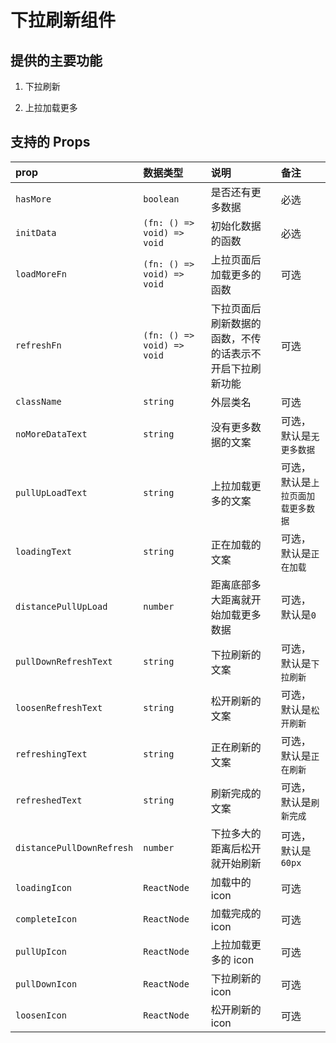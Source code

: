 # 下拉刷新组件

## 提供的主要功能

1. 下拉刷新

2. 上拉加载更多


## 支持的 Props

| prop | 数据类型 | 说明 | 备注 |
| :--- | :----- | :--- | :-- |
| `hasMore` | `boolean` | 是否还有更多数据 | 必选
| `initData` | `(fn: () => void) => void` | 初始化数据的函数 | 必选
| `loadMoreFn` | `(fn: () => void) => void` |  上拉页面后加载更多的函数 | 可选
| `refreshFn` | `(fn: () => void) => void` | 下拉页面后刷新数据的函数，不传的话表示不开启下拉刷新功能 | 可选
| `className` | `string` | 外层类名 | 可选
| `noMoreDataText` | `string` | 没有更多数据的文案 | 可选，默认是`无更多数据`
| `pullUpLoadText` | `string` | 上拉加载更多的文案 | 可选，默认是`上拉页面加载更多数据`
| `loadingText` | `string` | 正在加载的文案 | 可选，默认是`正在加载`
| `distancePullUpLoad` | `number` | 距离底部多大距离就开始加载更多数据 | 可选，默认是`0`
| `pullDownRefreshText` | `string` | 下拉刷新的文案 | 可选，默认是`下拉刷新`
| `loosenRefreshText` | `string` | 松开刷新的文案 | 可选，默认是`松开刷新`
| `refreshingText` | `string` | 正在刷新的文案 | 可选，默认是`正在刷新`
| `refreshedText` | `string` | 刷新完成的文案 | 可选，默认是`刷新完成`
| `distancePullDownRefresh` | `number` | 下拉多大的距离后松开就开始刷新 | 可选，默认是`60px`
| `loadingIcon` | `ReactNode` | 加载中的 icon | 可选
| `completeIcon` | `ReactNode` | 加载完成的 icon | 可选
| `pullUpIcon` | `ReactNode` | 上拉加载更多的 icon | 可选
| `pullDownIcon` | `ReactNode` | 下拉刷新的 icon | 可选
| `loosenIcon` | `ReactNode` | 松开刷新的 icon | 可选
